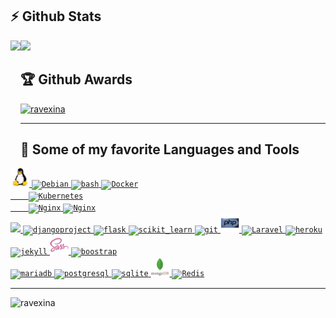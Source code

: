 ## :zap: Github Stats

<div>
  <img height="170" align="left" src="https://github-readme-stats.vercel.app/api?username=ravexina&theme=tokyonight&show_icons=false&count_private=true&show_icons=true" />
  <img src="https://github-readme-stats.vercel.app/api/top-langs/?username=ravexina&theme=tokyonight&langs_count=10&layout=compact&exclude_repo=Python-notes,linux-notes,slides" />
</div>


## :trophy: Github Awards

<p align="left"> 
	<a href="https://github.com/ryo-ma/github-profile-trophy">
	<img src="https://github-profile-trophy.vercel.app/?username=ravexina&theme=chalk&margin-w=15&row=2&column=4" alt="ravexina" />
	</a> 
</p>

---

## :wrench: Some of my favorite Languages and Tools


<a href="https://www.linux.org/" target="_blank">
    <code><img height="30" src="https://github.com/devicons/devicon/blob/master/icons/linux/linux-original.svg" alt="linux"></code>
</a>

<a href="https://www.debian.org" target="_blank">
    <code><img height="30" src="https://www.debian.org/Pics/debian-logo-1024x576.png" alt="Debian"></code>
</a>

<a href="https://www.gnu.org/software/bash/" target="_blank">
    <code><img height="30" src="https://upload.wikimedia.org/wikipedia/commons/8/82/Gnu-bash-logo.svg" alt="bash"></code>
</a>

<a href="https://www.docker.com/" target="_blank">
    <code><img height="30" src="https://upload.wikimedia.org/wikipedia/commons/4/4e/Docker_%28container_engine%29_logo.svg" alt="Docker"></code>
</a>

<a href="https://kubernetes.io/" target="_blank">
    <code>
	<img height="30" src="https://upload.wikimedia.org/wikipedia/commons/3/39/Kubernetes_logo_without_workmark.svg" alt="Kubernetes">
    </code>
</a>

<a href="https://www.ansible.com/" target="_blank">
    <code><img height="30" src="https://upload.wikimedia.org/wikipedia/commons/2/24/Ansible_logo.svg" alt="Nginx"></code>
</a>

<a href="https://www.nginx.com/" target="_blank">
    <code><img height="30" src="https://upload.wikimedia.org/wikipedia/commons/c/c5/Nginx_logo.svg" alt="Nginx"></code>
</a>

<br>

<a href="https://www.python.org/" target="_blank">
    <code><img height="30" src="https://www.python.org/static/apple-touch-icon-precomposed.png"></code>
</a>
    
<a href="https://djangoproject.com" target="_blank">
    <code><img height="30" src="https://static.djangoproject.com/img/logos/django-logo-positive.svg" alt="djangoproject"></code>
</a>

<a href="https://flask.palletsprojects.com/" target="_blank">
    <code><img height="30" src="https://www.vectorlogo.zone/logos/pocoo_flask/pocoo_flask-icon.svg" alt="flask"></code>
</a>

<a href="https://scikit-learn.org/" target="_blank">
    <code><img height="30" src="https://upload.wikimedia.org/wikipedia/commons/0/05/Scikit_learn_logo_small.svg" alt="scikit_learn"></code>
</a>

<a href="https://git-scm.com/" target="_blank">
    <code><img height="30" src="https://www.vectorlogo.zone/logos/git-scm/git-scm-icon.svg" alt="git"></code>
</a>

<a href="https://www.php.net" target="_blank">
    <code><img height="30" src="https://github.com/devicons/devicon/blob/master/icons/php/php-original.svg" alt="php"></code>
</a>

<a href="https://laravel.com/" target="_blank">
    <code><img height="30" src="https://laravel.com/img/logomark.min.svg" alt="Laravel"></code>
</a>

<a href="https://heroku.com" target="_blank">
    <code><img height="30" src="https://www.vectorlogo.zone/logos/heroku/heroku-icon.svg" alt="heroku"></code>
</a>

<a href="https://jekyllrb.com/" target="_blank">
    <code><img height="30" src="https://www.vectorlogo.zone/logos/jekyllrb/jekyllrb-icon.svg" alt="jekyll"></code>
</a>

<a href="https://sass-lang.com" target="_blank">
    <code><img height="30" src="https://github.com/devicons/devicon/blob/master/icons/sass/sass-original.svg" alt="sass"></code>
</a>

<a href="https://getbootstrap.com" target="_blank">
    <code><img height="30" src="https://upload.wikimedia.org/wikipedia/commons/b/b2/Bootstrap_logo.svg" alt="boostrap"></code>
</a>

<!-- Databases --> 

<br>

<a href="https://www.mariadb.org/" target="_blank">
    <code><img height="30" src="https://mariadb.org/wp-content/themes/twentynineteen-child/icons/logo_seal.svg" alt="mariadb"></code>
</a>

<a href="https://www.postgresql.org/" target="_blank">
    <code><img height="30" src="https://www.postgresql.org/media/img/about/press/elephant.png" alt="postgresql"></code>
</a>

<a href="https://www.sqlite.org/" target="_blank">
    <code><img height="30" src="https://www.vectorlogo.zone/logos/sqlite/sqlite-icon.svg" alt="sqlite"></code>
</a>

<a href="https://www.mongodb.com/" target="_blank">
    <code><img height="30" src="https://github.com/devicons/devicon/blob/master/icons/mongodb/mongodb-original-wordmark.svg" alt="mongodb"></code>
</a>

<a href="https://redis.io/" target="_blank">
    <code><img height="30" src="https://redis.io/favicons/apple-touch-icon.png" alt="Redis"></code>
</a>


---

<p align="left"> <img src="https://komarev.com/ghpvc/?username=ravexina&label=Profile%20views&color=FF0040&style=flat" alt="ravexina" /> </p>
